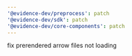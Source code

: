 ```yaml
---
'@evidence-dev/preprocess': patch
'@evidence-dev/sdk': patch
'@evidence-dev/core-components': patch
---
```


fix prerendered arrow files not loading
